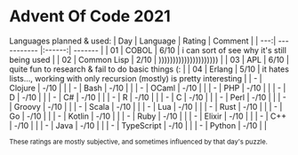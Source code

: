 # Advent Of Code 2021

Languages planned & used:
| Day | Language    | Rating | Comment |
| ---:| ----------- |:------:| ------- |
|  01 | COBOL       |   6/10 | i can sort of see why it's still being used |
|  02 | Common Lisp |   2/10 | ))))))))))))))))))))) |
|  03 | APL         |   6/10 | quite fun to research & fail to do basic things (: |
|  04 | Erlang      |   5/10 | it hates lists..., working with only recursion (mostly) is pretty interesting |
|   - | Clojure     |   -/10 |  |
|   - | Bash        |   -/10 |  |
|   - | OCaml       |   -/10 |  |
|   - | PHP         |   -/10 |  |
|   - | D           |   -/10 |  |
|   - | C#          |   -/10 |  |
|   - | R           |   -/10 |  |
|   - | C           |   -/10 |  |
|   - | Perl        |   -/10 |  |
|   - | Groovy      |   -/10 |  |
|   - | Scala       |   -/10 |  |
|   - | Lua         |   -/10 |  |
|   - | Rust        |   -/10 |  |
|   - | Go          |   -/10 |  |
|   - | Kotlin      |   -/10 |  |
|   - | Ruby        |   -/10 |  |
|   - | Elixir      |   -/10 |  |
|   - | C++         |   -/10 |  |
|   - | Java        |   -/10 |  |
|   - | TypeScript  |   -/10 |  |
|   - | Python      |   -/10 |  |

<small>These ratings are mostly subjective, and sometimes influenced by that day's puzzle.</small>
